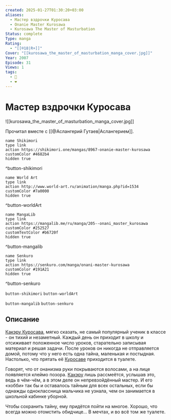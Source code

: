```yaml
---
created: 2025-01-27T01:30:20+03:00
aliases:
  - Мастер вздрочки Куросава
  - Onanie Master Kurosawa
  - Kurosawa The Master of Masturbation
Status: complete
Type: manga
Rating:
  - "[[®️18|R+]]"
Cover: "[[kurosawa_the_master_of_masturbation_manga_cover.jpg]]"
Year: 2007
Episode: 31
Views: 1
tags:
  - 🔞
  - ❤
---
```


# Мастер вздрочки Куросава

![[kurosawa_the_master_of_masturbation_manga_cover.jpg]]

Прочитал вместе с [[@Аслангерий Гутаев|Аслангерием]].

```button
name Shikimori
type link
action https://shikimori.one/mangas/8967-onanie-master-kurosawa
customColor #4682b4
hidden true
```
^button-shikimori

```button
name World Art
type link
action http://www.world-art.ru/animation/manga.php?id=1534
customColor #7a0000
hidden true
```
^button-worldArt

```button
name MangaLib
type link
action https://mangalib.me/ru/manga/205--onani_master_kurosawa
customColor #252527
customTextColor #b6720f
hidden true
```
^button-mangalib

```button
name Senkuro
type link
action https://senkuro.com/manga/onani-master-kurosawa
customColor #191A21
hidden true
```
^button-senkuro



`button-shikimori` `button-worldArt`

`button-mangalib` `button-senkuro`

## Описание

[Какэру Куросава](https://shikimori.one/characters/16454-kakeru-kurosawa), мягко сказать, не самый популярный ученик в классе - он тихий и незаметный. Каждый день он приходит в школу и отсиживает положенное число уроков, старательно записывая материал и решая задачи. После уроков он никогда не отправляется домой, потому что у него есть одна тайна, маленькая и постыдная. Настолько, что прятать её [Куросаве](https://shikimori.one/characters/16454-kakeru-kurosawa) приходится в туалете.

Говорят, что от онанизма руки покрываются волосами, а на лице появляется клеймо позора. [Какэру](https://shikimori.one/characters/16454-kakeru-kurosawa) лишь рассмеётся, услышав это, ведь в чём-чём, а в этом деле он непревзойдённый мастер. И его «хобби» так бы и оставалось тайным для всех остальных, если бы однажды одноклассница мальчика не узнала, чем он занимается в школьной кабинке уборной.

Чтобы сохранить тайну, ему придётся пойти на многое. Хорошо, что всегда можно отомстить обидчице... В мечтах, и во всё том же туалете.
